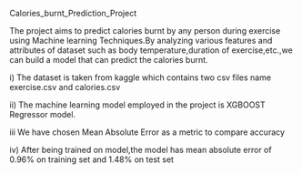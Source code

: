 Calories_burnt_Prediction_Project

The project aims to predict calories burnt by any person during exercise using Machine learning Techniques.By analyzing various features and attributes of dataset such as body temperature,duration of exercise,etc.,we can build a model that can predict the calories burnt.

i)   The dataset is taken from kaggle which contains two csv files name exercise.csv and calories.csv

ii)  The machine learning model employed in the project is XGBOOST Regressor model.

iii  We have chosen Mean Absolute Error as a metric to compare accuracy

iv)  After being trained on model,the model has mean absolute error of 0.96% on training set and 1.48% on test set 


